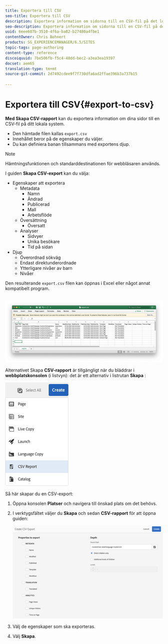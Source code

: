 ```yaml
---
title: Exportera till CSV
seo-title: Exportera till CSV
description: Exportera information om sidorna till en CSV-fil på det lokala systemet
seo-description: Exportera information om sidorna till en CSV-fil på det lokala systemet
uuid: 6eee607b-3510-4f6a-ba82-b27480a4fbe1
contentOwner: Chris Bohnert
products: SG_EXPERIENCEMANAGER/6.5/SITES
topic-tags: page-authoring
content-type: reference
discoiquuid: 7be506fb-f5c4-48dd-bec2-a3ea3ea19397
docset: aem65
translation-type: tm+mt
source-git-commit: 2d7492cdee9f7f730dfa6ad2ffae396b3a737b15

---
```



# Exportera till CSV{#export-to-csv}

**Med Skapa CSV-rapport** kan du exportera information om dina sidor till en CSV-fil på ditt lokala system.

* Den hämtade filen kallas `export.csv`
* Innehållet beror på de egenskaper du väljer.
* Du kan definiera banan tillsammans med exportens djup.

>[!NOTE]
>
>Hämtningsfunktionen och standarddestinationen för webbläsaren används.

I guiden **Skapa CSV-export** kan du välja:

* Egenskaper att exportera
   * Metadata
      * Namn
      * Ändrad
      * Publicerad
      * Mall
      * Arbetsflöde
   * Översättning
      * Översatt
   * Analyser
      * Sidvyer
      * Unika besökare
      * Tid på sidan
* Djup
   * Överordnad sökväg
   * Endast direktunderordnade
   * Ytterligare nivåer av barn
   * Nivåer

Den resulterande `export.csv` filen kan öppnas i Excel eller något annat kompatibelt program.

![]() ![etc-01](assets/etc-01.png)

Alternativet Skapa **CSV-rapport** är tillgängligt när du bläddrar i **webbplatskonsolen** (i listvyn): det är ett alternativ i listrutan **Skapa** :

![etc-02](assets/etc-02.png)

Så här skapar du en CSV-export:

1. Öppna konsolen **Platser** och navigera till önskad plats om det behövs.
1. I verktygsfältet väljer du **Skapa** och sedan **CSV-rapport** för att öppna guiden:

   ![etc-03](assets/etc-03.png)

1. Välj de egenskaper som ska exporteras.
1. Välj **Skapa**.
